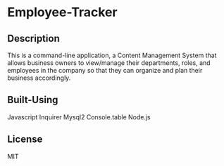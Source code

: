 # Employee-Tracker

## Description

This is a command-line application, a Content Management System that allows business owners to view/manage their departments, roles, and employees in the company so that they can organize and plan their business accordingly.

## Built-Using

Javascript
Inquirer
Mysql2
Console.table
Node.js

## License

MIT
